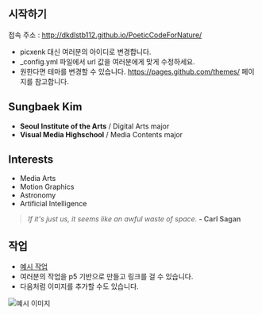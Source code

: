 ## 시작하기

접속 주소 : <http://dkdlstb112.github.io/PoeticCodeForNature/>
 * picxenk 대신 여러분의 아이디로 변경합니다.
 * \_config.yml 파일에서 url 값을 여러분에게 맞게 수정하세요.
 * 원한다면 테마를 변경할 수 있습니다. <https://pages.github.com/themes/> 페이지를 참고합니다.


## Sungbaek Kim
 * **Seoul Institute of the Arts** / Digital Arts major
 * **Visual Media Highschool** / Media Contents major

## Interests
 * Media Arts
 * Motion Graphics
 * Astronomy
 * Artificial Intelligence

 > *If it's just us, it seems like an awful waste of space.* **- Carl Sagan**

## 작업
 * [예시 작업](./example/)
 * 여러분의 작업을 p5 기반으로 만들고 링크를 걸 수 있습니다.
 * 다음처럼 이미지를 추가할 수도 있습니다.

 ![예시 이미지](./example_img.png)
